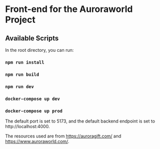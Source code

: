 # Front-end for the Auroraworld Project

## Available Scripts

In the root directory, you can run:

### `npm run install`

### `npm run build`

### `npm run dev`

### `docker-compose up dev`

### `docker-compose up prod`

The default port is set to 5173, and the default backend endpoint is set to http://localhost:4000.

The resources used are from https://auroragift.com/ and https://www.auroraworld.com/.
